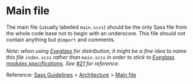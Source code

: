 # Main file

The main file (usually labelled `main.scss`) should be the only Sass file from the whole code base not to begin with an underscore. This file should not contain anything but `@import` and comments.

*Note: when using [Eyeglass](https://github.com/sass-eyeglass/eyeglass) for distribution, it might be a fine idea to name this file `index.scss` rather than `main.scss` in order to stick to [Eyeglass modules specifications](https://github.com/sass-eyeglass/eyeglass#writing-an-eyeglass-module-with-sass-files). See [#21](https://github.com/HugoGiraudel/sass-boilerplate/issues/21) for reference.*

Reference: [Sass Guidelines](http://sass-guidelin.es/) > [Architecture](http://sass-guidelin.es/#architecture) > [Main file](http://sass-guidelin.es/#main-file)
